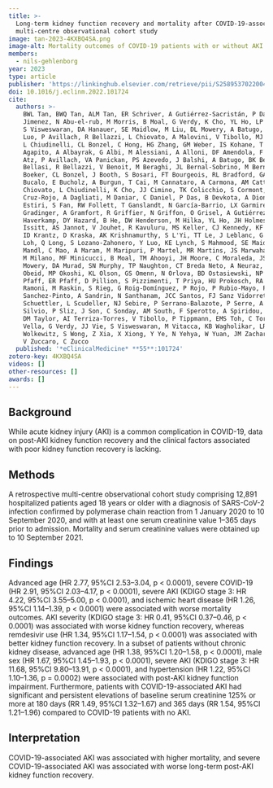```yaml
---
title: >-
  Long-term kidney function recovery and mortality after COVID-19-associated acute kidney injury: an international
  multi-centre observational cohort study
image: tan-2023-4KXBQ4SA.png
image-alt: Mortality outcomes of COVID-19 patients with or without AKI
members:
  - nils-gehlenborg
year: 2023
type: article
publisher: 'https://linkinghub.elsevier.com/retrieve/pii/S2589537022004540'
doi: 10.1016/j.eclinm.2022.101724
cite:
  authors: >-
    BWL Tan, BWQ Tan, ALM Tan, ER Schriver, A Gutiérrez-Sacristán, P Das, W Yuan, MR Hutch, N García Barrio, M Pedrera
    Jimenez, N Abu-el-rub, M Morris, B Moal, G Verdy, K Cho, YL Ho, LP Patel, A Dagliati, A Neuraz, JG Klann, AM South,
    S Visweswaran, DA Hanauer, SE Maidlow, M Liu, DL Mowery, A Batugo, A Makoudjou, P Tippmann, D Zöller, GA Brat, Y
    Luo, P Avillach, R Bellazzi, L Chiovato, A Malovini, V Tibollo, MJ Samayamuthu, P Serrano Balazote, Z Xia, NHW Loh,
    L Chiudinelli, CL Bonzel, C Hong, HG Zhang, GM Weber, IS Kohane, T Cai, GS Omenn, JH Holmes, KY Ngiam, JR Aaron, G
    Agapito, A Albayrak, G Albi, M Alessiani, A Alloni, DF Amendola, F Angoulvant, LLLJ Anthony, BJ Aronow, F Ashraf, A
    Atz, P Avillach, VA Panickan, PS Azevedo, J Balshi, A Batugo, BK Beaulieu-Jones, BR Beaulieu-Jones, DS Bell, A
    Bellasi, R Bellazzi, V Benoit, M Beraghi, JL Bernal-Sobrino, M Bernaux, R Bey, S Bhatnagar, A Blanco-Martínez, M
    Boeker, CL Bonzel, J Booth, S Bosari, FT Bourgeois, RL Bradford, GA Brat, S Bréant, NW Brown, R Bruno, WA Bryant, M
    Bucalo, E Bucholz, A Burgun, T Cai, M Cannataro, A Carmona, AM Cattelan, C Caucheteux, J Champ, J Chen, KY Chen, L
    Chiovato, L Chiudinelli, K Cho, JJ Cimino, TK Colicchio, S Cormont, S Cossin, JB Craig, JL Cruz-Bermúdez, J
    Cruz-Rojo, A Dagliati, M Daniar, C Daniel, P Das, B Devkota, A Dionne, R Duan, J Dubiel, SL DuVall, L Esteve, H
    Estiri, S Fan, RW Follett, T Ganslandt, N García-Barrio, LX Garmire, N Gehlenborg, EJ Getzen, A Geva, TG González, T
    Gradinger, A Gramfort, R Griffier, N Griffon, O Grisel, A Gutiérrez-Sacristán, PH Guzzi, L Han, DA Hanauer, C
    Haverkamp, DY Hazard, B He, DW Henderson, M Hilka, YL Ho, JH Holmes, JP Honerlaw, C Hong, KM Huling, MR Hutch, RW
    Issitt, AS Jannot, V Jouhet, R Kavuluru, MS Keller, CJ Kennedy, KF Kernan, DA Key, K Kirchoff, JG Klann, IS Kohane,
    ID Krantz, D Kraska, AK Krishnamurthy, S L'Yi, TT Le, J Leblanc, G Lemaitre, L Lenert, D Leprovost, M Liu, NH Will
    Loh, Q Long, S Lozano-Zahonero, Y Luo, KE Lynch, S Mahmood, SE Maidlow, A Makoudjou, S Makwana, A Malovini, KD
    Mandl, C Mao, A Maram, M Maripuri, P Martel, MR Martins, JS Marwaha, AJ Masino, M Mazzitelli, DR Mazzotti, A Mensch,
    M Milano, MF Minicucci, B Moal, TM Ahooyi, JH Moore, C Moraleda, JS Morris, M Morris, KL Moshal, S Mousavi, DL
    Mowery, DA Murad, SN Murphy, TP Naughton, CT Breda Neto, A Neuraz, J Newburger, KY Ngiam, WFM Njoroge, JB Norman, J
    Obeid, MP Okoshi, KL Olson, GS Omenn, N Orlova, BD Ostasiewski, NP Palmer, N Paris, LP Patel, M Pedrera-Jiménez, AC
    Pfaff, ER Pfaff, D Pillion, S Pizzimenti, T Priya, HU Prokosch, RA Prudente, A Prunotto, V Quirós-González, RB
    Ramoni, M Raskin, S Rieg, G Roig-Domínguez, P Rojo, P Rubio-Mayo, P Sacchi, C Sáez, E Salamanca, MJ Samayamuthu, LN
    Sanchez-Pinto, A Sandrin, N Santhanam, JCC Santos, FJ Sanz Vidorreta, M Savino, ER Schriver, P Schubert, J
    Schuettler, L Scudeller, NJ Sebire, P Serrano-Balazote, P Serre, A Serret-Larmande, M Shah, ZS Hossein Abad, D
    Silvio, P Sliz, J Son, C Sonday, AM South, F Sperotto, A Spiridou, ZH Strasser, ALM Tan, BWQ Tan, BWL Tan, SE Tanni,
    DM Taylor, AI Terriza-Torres, V Tibollo, P Tippmann, EMS Toh, C Torti, EM Trecarichi, AK Vallejos, G Varoquaux, ME
    Vella, G Verdy, JJ Vie, S Visweswaran, M Vitacca, KB Wagholikar, LR Waitman, X Wang, D Wassermann, GM Weber, M
    Wolkewitz, S Wong, Z Xia, X Xiong, Y Ye, N Yehya, W Yuan, JM Zachariasse, JJ Zahner, A Zambelli, HG Zhang, D Zöller,
    V Zuccaro, C Zucco
  published: '*eClinicalMedicine* **55**:101724'
zotero-key: 4KXBQ4SA
videos: []
other-resources: []
awards: []
---
```

## Background
While acute kidney injury (AKI) is a common complication in COVID-19, data on post-AKI kidney function recovery and the clinical factors associated with poor kidney function recovery is lacking.

## Methods
A retrospective multi-centre observational cohort study comprising 12,891 hospitalized patients aged 18 years or older with a diagnosis of SARS-CoV-2 infection confirmed by polymerase chain reaction from 1 January 2020 to 10 September 2020, and with at least one serum creatinine value 1–365 days prior to admission. Mortality and serum creatinine values were obtained up to 10 September 2021.

## Findings
Advanced age (HR 2.77, 95%CI 2.53–3.04, p < 0.0001), severe COVID-19 (HR 2.91, 95%CI 2.03–4.17, p < 0.0001), severe AKI (KDIGO stage 3: HR 4.22, 95%CI 3.55–5.00, p < 0.0001), and ischemic heart disease (HR 1.26, 95%CI 1.14–1.39, p < 0.0001) were associated with worse mortality outcomes. AKI severity (KDIGO stage 3: HR 0.41, 95%CI 0.37–0.46, p < 0.0001) was associated with worse kidney function recovery, whereas remdesivir use (HR 1.34, 95%CI 1.17–1.54, p < 0.0001) was associated with better kidney function recovery. In a subset of patients without chronic kidney disease, advanced age (HR 1.38, 95%CI 1.20–1.58, p < 0.0001), male sex (HR 1.67, 95%CI 1.45–1.93, p < 0.0001), severe AKI (KDIGO stage 3: HR 11.68, 95%CI 9.80–13.91, p < 0.0001), and hypertension (HR 1.22, 95%CI 1.10–1.36, p = 0.0002) were associated with post-AKI kidney function impairment. Furthermore, patients with COVID-19-associated AKI had significant and persistent elevations of baseline serum creatinine 125% or more at 180 days (RR 1.49, 95%CI 1.32–1.67) and 365 days (RR 1.54, 95%CI 1.21–1.96) compared to COVID-19 patients with no AKI.

## Interpretation
COVID-19-associated AKI was associated with higher mortality, and severe COVID-19-associated AKI was associated with worse long-term post-AKI kidney function recovery.
